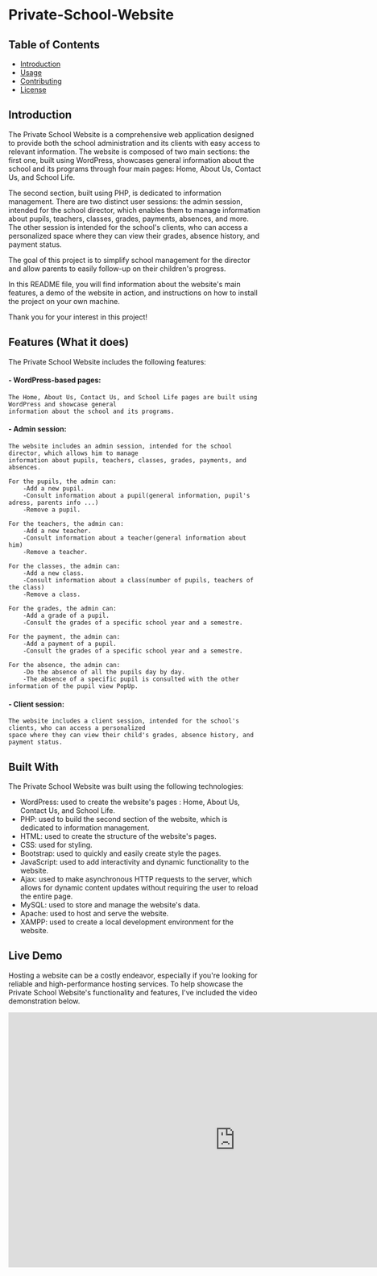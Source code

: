 

# Private-School-Website





## Table of Contents

- [Introduction](#introduction)
- [Usage](#usage)
- [Contributing](#contributing)
- [License](#license)

## Introduction

The Private School Website is a comprehensive web application designed to provide both the school administration and its clients with easy access to relevant information. The website is composed of two main sections: the first one, built using WordPress, showcases general information about the school and its programs through four main pages: Home, About Us, Contact Us, and School Life.

The second section, built using PHP, is dedicated to information management. There are two distinct user sessions: the admin session, intended for the school director, which enables them to manage information about pupils, teachers, classes, grades, payments, absences, and more. The other session is intended for the school's clients, who can access a personalized space where they can view their grades, absence history, and payment status.

The goal of this project is to simplify school management for the director and allow parents to easily follow-up on their children's progress.

In this README file, you will find information about the website's main features, a demo of the website in action, and instructions on how to install the project on your own machine.

Thank you for your interest in this project!



## Features (What it does)

The Private School Website includes the following features:

#### - WordPress-based pages:
    The Home, About Us, Contact Us, and School Life pages are built using WordPress and showcase general 
    information about the school and its programs.


#### - Admin session:
    The website includes an admin session, intended for the school director, which allows him to manage
    information about pupils, teachers, classes, grades, payments, and absences.

    For the pupils, the admin can:
        -Add a new pupil.
        -Consult information about a pupil(general information, pupil's adress, parents info ...)
        -Remove a pupil.

    For the teachers, the admin can:
        -Add a new teacher.
        -Consult information about a teacher(general information about him)
        -Remove a teacher.

    For the classes, the admin can:
        -Add a new class.
        -Consult information about a class(number of pupils, teachers of the class)
        -Remove a class.

    For the grades, the admin can:
        -Add a grade of a pupil.
        -Consult the grades of a specific school year and a semestre.

    For the payment, the admin can:
        -Add a payment of a pupil.
        -Consult the grades of a specific school year and a semestre.

    For the absence, the admin can:
        -Do the absence of all the pupils day by day.
        -The absence of a specific pupil is consulted with the other information of the pupil view PopUp.



#### - Client session:
    The website includes a client session, intended for the school's clients, who can access a personalized 
    space where they can view their child's grades, absence history, and payment status.



## Built With

The Private School Website was built using the following technologies:

- WordPress: used to create the website's pages : Home, About Us, Contact Us, and School Life.
- PHP: used to build the second section of the website, which is dedicated to information management.
- HTML: used to create the structure of the website's pages.
- CSS: used for styling.
- Bootstrap: used to quickly and easily create style the pages.
- JavaScript: used to add interactivity and dynamic functionality to the website.
- Ajax: used to make asynchronous HTTP requests to the server, which allows for dynamic content updates without requiring the user to reload the entire page.
- MySQL: used to store and manage the website's data.
- Apache: used to host and serve the website.
- XAMPP: used to create a local development environment for the website.




## Live Demo

Hosting a website can be a costly endeavor, especially if you're looking for reliable and high-performance hosting services. To help showcase the Private School Website's functionality and features, I've included the video demonstration below.

<iframe width="900" height="506" src="https://www.youtube.com/embed/mNDDbR8XM5w" title="Private school website live Demo" frameborder="0" allow="accelerometer; autoplay; clipboard-write; encrypted-media; gyroscope; picture-in-picture; web-share" allowfullscreen></iframe>







